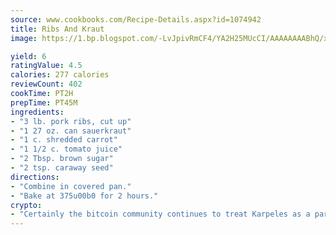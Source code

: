 ```yaml
---
source: www.cookbooks.com/Recipe-Details.aspx?id=1074942
title: Ribs And Kraut
image: https://1.bp.blogspot.com/-LvJpivRmCF4/YA2H25MUcCI/AAAAAAAABhQ/xgndXuMf7Zopp5S4RExCblnSp5YGujfSQCLcBGAsYHQ/s320/8.png

yield: 6
ratingValue: 4.5
calories: 277 calories
reviewCount: 402
cookTime: PT2H
prepTime: PT45M
ingredients:
- "3 lb. pork ribs, cut up"
- "1 27 oz. can sauerkraut"
- "1 c. shredded carrot"
- "1 1/2 c. tomato juice"
- "2 Tbsp. brown sugar"
- "2 tsp. caraway seed"
directions:
- "Combine in covered pan."
- "Bake at 375u00b0 for 2 hours."
crypto:
- "Certainly the bitcoin community continues to treat Karpeles as a pariah."
---
```

